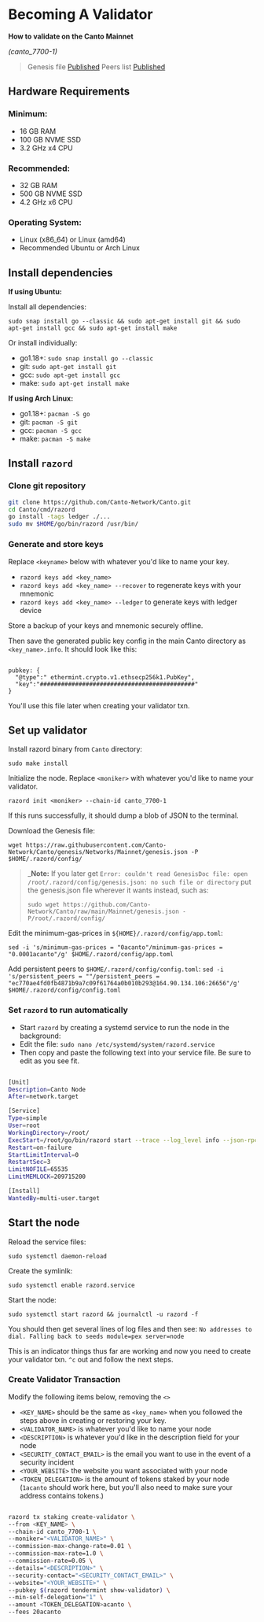 # Becoming A Validator

**How to validate on the Canto Mainnet**

_(canto_7700-1)_

> Genesis file [Published](https://github.com/Canto-Network/Canto/raw/main/Mainnet/genesis.json)
> Peers list [Published](https://github.com/Canto-Network/Canto/blob/main/Mainnet/peers.txt)

## Hardware Requirements

### Minimum:

- 16 GB RAM
- 100 GB NVME SSD
- 3.2 GHz x4 CPU

### Recommended:

- 32 GB RAM
- 500 GB NVME SSD
- 4.2 GHz x6 CPU

### Operating System:

- Linux (x86_64) or Linux (amd64)
- Recommended Ubuntu or Arch Linux

## Install dependencies

**If using Ubuntu:**

Install all dependencies:

`sudo snap install go --classic && sudo apt-get install git && sudo apt-get install gcc && sudo apt-get install make`

Or install individually:

- go1.18+: `sudo snap install go --classic`
- git: `sudo apt-get install git`
- gcc: `sudo apt-get install gcc`
- make: `sudo apt-get install make`

**If using Arch Linux:**

- go1.18+: `pacman -S go`
- git: `pacman -S git`
- gcc: `pacman -S gcc`
- make: `pacman -S make`

## Install `razord`

### Clone git repository

```bash
git clone https://github.com/Canto-Network/Canto.git
cd Canto/cmd/razord
go install -tags ledger ./...
sudo mv $HOME/go/bin/razord /usr/bin/

```

### Generate and store keys

Replace `<keyname>` below with whatever you'd like to name your key.

- `razord keys add <key_name>`
- `razord keys add <key_name> --recover` to regenerate keys with your mnemonic
- `razord keys add <key_name> --ledger` to generate keys with ledger device

Store a backup of your keys and mnemonic securely offline.

Then save the generated public key config in the main Canto directory as `<key_name>.info`. It should look like this:

```

pubkey: {
  "@type":" ethermint.crypto.v1.ethsecp256k1.PubKey",
  "key":"############################################"
}

```

You'll use this file later when creating your validator txn.

## Set up validator

Install razord binary from `Canto` directory:

`sudo make install`

Initialize the node. Replace `<moniker>` with whatever you'd like to name your validator.

`razord init <moniker> --chain-id canto_7700-1`

If this runs successfully, it should dump a blob of JSON to the terminal.

Download the Genesis file:

`wget https://raw.githubusercontent.com/Canto-Network/Canto/genesis/Networks/Mainnet/genesis.json -P $HOME/.razord/config/`

> \_**Note:** If you later get `Error: couldn't read GenesisDoc file: open /root/.razord/config/genesis.json: no such file or directory` put the genesis.json file wherever it wants instead, such as:
>
> `sudo wget https://github.com/Canto-Network/Canto/raw/main/Mainnet/genesis.json -P/root/.razord/config/`

Edit the minimum-gas-prices in `${HOME}/.razord/config/app.toml`:

`sed -i 's/minimum-gas-prices = "0acanto"/minimum-gas-prices = "0.0001acanto"/g' $HOME/.razord/config/app.toml`

Add persistent peers to `$HOME/.razord/config/config.toml`:
`sed -i 's/persistent_peers = ""/persistent_peers = "ec770ae4fd0fb4871b9a7c09f61764a0b010b293@164.90.134.106:26656"/g' $HOME/.razord/config/config.toml`

### Set `razord` to run automatically

- Start `razord` by creating a systemd service to run the node in the background:
- Edit the file: `sudo nano /etc/systemd/system/razord.service`
- Then copy and paste the following text into your service file. Be sure to edit as you see fit.

```bash

[Unit]
Description=Canto Node
After=network.target

[Service]
Type=simple
User=root
WorkingDirectory=/root/
ExecStart=/root/go/bin/razord start --trace --log_level info --json-rpc.api eth,txpool,net,debug,web3 --api.enable
Restart=on-failure
StartLimitInterval=0
RestartSec=3
LimitNOFILE=65535
LimitMEMLOCK=209715200

[Install]
WantedBy=multi-user.target

```

## Start the node

Reload the service files:

`sudo systemctl daemon-reload`

Create the symlinlk:

`sudo systemctl enable razord.service`

Start the node:

`sudo systemctl start razord && journalctl -u razord -f`

You should then get several lines of log files and then see: `No addresses to dial. Falling back to seeds module=pex server=node`

This is an indicator things thus far are working and now you need to create your validator txn. `^c` out and follow the next steps.

### Create Validator Transaction

Modify the following items below, removing the `<>`

- `<KEY_NAME>` should be the same as `<key_name>` when you followed the steps above in creating or restoring your key.
- `<VALIDATOR_NAME>` is whatever you'd like to name your node
- `<DESCRIPTION>` is whatever you'd like in the description field for your node
- `<SECURITY_CONTACT_EMAIL>` is the email you want to use in the event of a security incident
- `<YOUR_WEBSITE>` the website you want associated with your node
- `<TOKEN_DELEGATION>` is the amount of tokens staked by your node (`1acanto` should work here, but you'll also need to make sure your address contains tokens.)

```bash

razord tx staking create-validator \
--from <KEY_NAME> \
--chain-id canto_7700-1 \
--moniker="<VALIDATOR_NAME>" \
--commission-max-change-rate=0.01 \
--commission-max-rate=1.0 \
--commission-rate=0.05 \
--details="<DESCRIPTION>" \
--security-contact="<SECURITY_CONTACT_EMAIL>" \
--website="<YOUR_WEBSITE>" \
--pubkey $(razord tendermint show-validator) \
--min-self-delegation="1" \
--amount <TOKEN_DELEGATION>acanto \
--fees 20acanto

```
